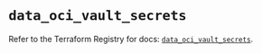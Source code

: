 # `data_oci_vault_secrets`

Refer to the Terraform Registry for docs: [`data_oci_vault_secrets`](https://registry.terraform.io/providers/hashicorp/oci/7.19.0/docs/data-sources/vault_secrets).
